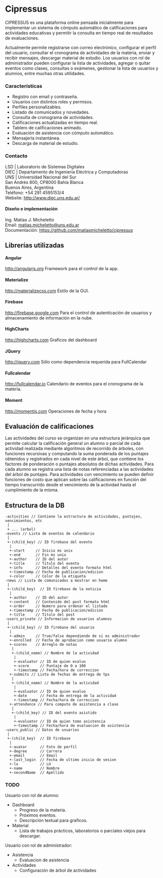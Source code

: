 # Cipressus

CIPRESSUS es una plataforma online pensada inicialmente para implementar un sistema de cómputo automático de calificaciones para actividades educativas y permitir la consulta en tiempo real de resultados de evaluaciones. 

Actualmente permite registrarse con correo electrónico, configurar el perfil del usuario, consultar el cronograma de actividades de la materia, enviar y recibir mensajes, descargar material de estudio. Los usuarios con rol de administrador pueden configurar la lista de actividades, agregar o quitar eventos como clases, consultas o exámenes, gestionar la lista de usuarios y alumnos, entre muchas otras utilidades.


### Características
  - Registro con email y contraseña.
  - Usuarios con distintos roles y permisos.
  - Perfiles personalizables.
  - Listado de comunicados y novedades.
  - Consulta de cronograma de actividades.
  - Calificaciones actualizadas en tiempo real.
  - Tablero de calificaciones animado.
  - Evaluación de asistencia con cómputo automático.
  - Mensajería instantánea.
  - Descarga de material de estudio.


### Contacto
LSD | Laboratorio de Sistemas Digitales  
DIEC | Departamento de Ingeniería Eléctrica y Computadoras  
UNS | Universidad Nacional del Sur  
San Andrés 800, CP8000 Bahía Blanca  
Buenos Aires, Argentina  
Teléfono: +54 291 4595153/4  
Website: http://www.diec.uns.edu.ar/  


#### Diseño e implementación
Ing. Matías J. Micheletto  
Email: matias.micheletto@uns.edu.ar  
Documentación: https://github.com/matiasmicheletto/cipressus  



## Librerías utilizadas
#### Angular
http://angularjs.org
Framework para el control de la app.
#### Materialize
http://materializecss.com
Estilo de la GUI.
#### Firebase
http://firebase.google.com
Para el control de autenticación de usuarios y almacenamiento de información en la nube.
#### HighCharts
http://highcharts.com
Graficos del dashboard
#### JQuery
http://jquery.com
Sólo como dependencia requerida para FullCalendar
#### Fullcalendar
http://fullcalendar.io
Calendario de eventos para el cronograma de la materia. 
#### Moment
http://momentjs.com
Operaciones de fecha y hora



## Evaluación de calificaciones
Las actividades del curso se organizan en una estructura jerárquica que permite calcular la calificación general un alumno o parcial de cada actividad realizada mediante algoritmos de recorrido de árboles, con funciones recursivas y computando la suma ponderada de los puntajes obtenidos y registrados en cada nivel de este árbol, que contiene los factores de ponderación o puntajes absolutos de dichas actividades. Para cada alumno se registra una lista de notas referenciadas a las actividades del árbol de puntajes. Para actividades con vencimiento se pueden definir funciones de costo que aplican sobre las calificaciones en función del tiempo transcurrido desde el vencimiento de la actividad hasta el cumplimiento de la misma.


## Estructura de la DB
```
-activities // Contiene la estructura de actividades, puntajes, vencimientos, etc
 |
 + ... (arbol)
-events // Lista de eventos de calendario
 | 
 +-(child_key) // ID firebase del evento
  |
  +-start     // Inicio ms unix
  +-end       // Fin ms unix
  +-author    // ID del autor
  +-title     // Titulo del evento
  +-info      // Detalles del evento formato html
  +-timestamp // Fecha de publicacion/edicion
  +-color     // Color de la etiqueta
-news // Lista de comunicados a mostrar en home
 |
 +-(child_key)  // ID firebase de la noticia
  |
  +-author    // ID del autor
  +-content   // Contenido del post formato html
  +-order     // Numero para ordenar el listado
  +-timestamp // Fecha de publicacion/edicion
  +-title     // Titulo del post
-users_private // Informacion de usuarios alumnos
 |
 +-(child_key) // ID firebase del usuario
  |
  +-admin     // True/false dependiendo de si es administrador
  +-enrolled  // Fecha de aprobacion como usuario alumno
  +-scores    // Arreglo de notas
   |
   +-(child_name) // Nombre de la actividad 
    |
    +-evaluator // ID de quien evaluo
    +-score     // Puntaje de 0 a 100
    +-timestamp // Fecha/hora de correccion
  +-submits // Lista de fechas de entrega de tps
   |
   +-(child_name) // Nombre de la actividad 
    |
    +-evaluator // ID de quien evaluo
    +-date      // Fecha de entrega de la actividad
    +-timestamp // Fecha/hora de correccion
  +-attendance // Para computo de asistencia a clase
   |
   +-(child_key) // ID del evento asistido
    |
    +-evaluator // ID de quien tomo asistencia
    +-timestamp // Fecha/hora de evaluacion de asistencia
-users_public // Datos de usuarios
 |
 +-(child_key)  // ID firebase
  |
  +-avatar      // Foto de perfil
  +-degree      // Carrera
  +-email       // Email
  +-last_login  // Fecha de ultimo inicio de sesion
  +-lu          // LU
  +-name        // Nombre
  +-secondName  // Apellido
```



### TODO

Usuario con rol de alumno:

  - Dashboard
    - Progreso de la materia.
    - Próximos eventos.
    - Descripción textual para graficos.
  - Material
    - Lista de trabajos prácticos, laboratorios o parciales viejos para descargar.


Usuario con rol de administrador:

  - Asistencia
    - Evaluacion de asistencia
  - Actividades
    - Configuración de árbol de actividades